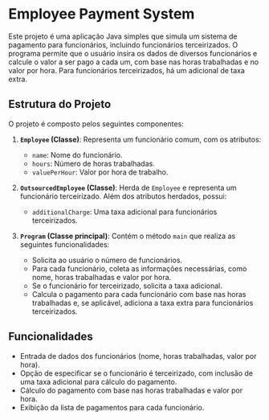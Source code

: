 # Employee Payment System

Este projeto é uma aplicação Java simples que simula um sistema de pagamento para funcionários, incluindo funcionários terceirizados. O programa permite que o usuário insira os dados de diversos funcionários e calcule o valor a ser pago a cada um, com base nas horas trabalhadas e no valor por hora. Para funcionários terceirizados, há um adicional de taxa extra.

## Estrutura do Projeto

O projeto é composto pelos seguintes componentes:

1. **`Employee` (Classe)**: Representa um funcionário comum, com os atributos:
    - `name`: Nome do funcionário.
    - `hours`: Número de horas trabalhadas.
    - `valuePerHour`: Valor por hora de trabalho.

2. **`OutsourcedEmployee` (Classe)**: Herda de `Employee` e representa um funcionário terceirizado. Além dos atributos herdados, possui:
    - `additionalCharge`: Uma taxa adicional para funcionários terceirizados.

3. **`Program` (Classe principal)**: Contém o método `main` que realiza as seguintes funcionalidades:
    - Solicita ao usuário o número de funcionários.
    - Para cada funcionário, coleta as informações necessárias, como nome, horas trabalhadas e valor por hora.
    - Se o funcionário for terceirizado, solicita a taxa adicional.
    - Calcula o pagamento para cada funcionário com base nas horas trabalhadas e, se aplicável, adiciona a taxa extra para funcionários terceirizados.

## Funcionalidades

- Entrada de dados dos funcionários (nome, horas trabalhadas, valor por hora).
- Opção de especificar se o funcionário é terceirizado, com inclusão de uma taxa adicional para cálculo do pagamento.
- Cálculo do pagamento com base nas horas trabalhadas e valor por hora.
- Exibição da lista de pagamentos para cada funcionário.